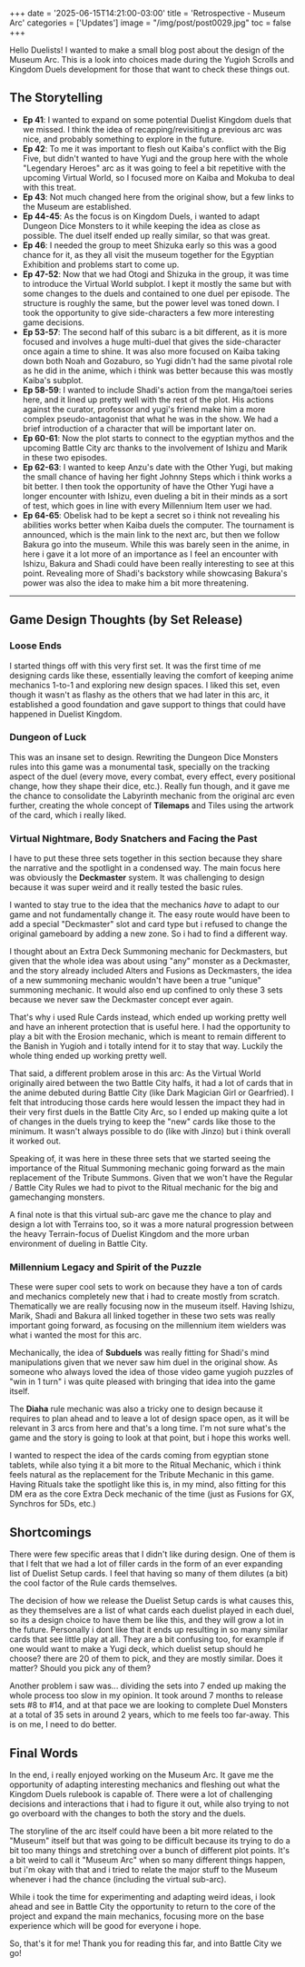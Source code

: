 +++
date = '2025-06-15T14:21:00-03:00'
title = 'Retrospective - Museum Arc'
categories = ['Updates']
image = "/img/post/post0029.jpg"
toc = false
+++

Hello Duelists! I wanted to make a small blog post about the design of the Museum Arc. This is a look into choices made during the Yugioh Scrolls and Kingdom Duels development for those that want to check these things out.

## The Storytelling

- **Ep 41**: I wanted to expand on some potential Duelist Kingdom duels that we missed. I think the idea of recapping/revisiting a previous arc was nice, and probably something to explore in the future.
- **Ep 42**: To me it was important to flesh out Kaiba's conflict with the Big Five, but didn't wanted to have Yugi and the group here with the whole "Legendary Heroes" arc as it was going to feel a bit repetitive with the upcoming Virtual World, so I focused more on Kaiba and Mokuba to deal with this treat.
- **Ep 43**: Not much changed here from the original show, but a few links to the Museum are established.
- **Ep 44-45**: As the focus is on Kingdom Duels, i wanted to adapt Dungeon Dice Monsters to it while keeping the idea as close as possible. The duel itself ended up really similar, so that was great.
- **Ep 46**: I needed the group to meet Shizuka early so this was a good chance for it, as they all visit the museum together for the Egyptian Exhibition and problems start to come up.
- **Ep 47-52**: Now that we had Otogi and Shizuka in the group, it was time to introduce the Virtual World subplot. I kept it mostly the same but with some changes to the duels and contained to one duel per episode. The structure is roughly the same, but the power level was toned down. I took the opportunity to give side-characters a few more interesting game decisions.
- **Ep 53-57**: The second half of this subarc is a bit different, as it is more focused and involves a huge multi-duel that gives the side-character once again a time to shine. It was also more focused on Kaiba taking down both Noah and Gozaburo, so Yugi didn't had the same pivotal role as he did in the anime, which i think was better because this was mostly Kaiba's subplot.
- **Ep 58-59**: I wanted to include Shadi's action from the manga/toei series here, and it lined up pretty well with the rest of the plot. His actions against the curator, professor and yugi's friend make him a more complex pseudo-antagonist that what he was in the show. We had a brief introduction of a character that will be important later on.
- **Ep 60-61**: Now the plot starts to connect to the egyptian mythos and the upcoming Battle City arc thanks to the involvement of Ishizu and Marik in these two episodes.
- **Ep 62-63**: I wanted to keep Anzu's date with the Other Yugi, but making the small chance of having her fight Johnny Steps which i think works a bit better. I then took the opportunity of have the Other Yugi have a longer encounter with Ishizu, even dueling a bit in their minds as a sort of test, which goes in line with every Millennium Item user we had.
- **Ep 64-65**: Obelisk had to be kept a secret so i think not revealing his abilities works better when Kaiba duels the computer. The tournament is announced, which is the main link to the next arc, but then we follow Bakura go into the museum. While this was barely seen in the anime, in here i gave it a lot more of an importance as I feel an encounter with Ishizu, Bakura and Shadi could have been really interesting to see at this point. Revealing more of Shadi's backstory while showcasing Bakura's power was also the idea to make him a bit more threatening.

---

## Game Design Thoughts (by Set Release)

### Loose Ends

I started things off with this very first set. It was the first time of me designing cards like these, essentially leaving the comfort of keeping anime mechanics 1-to-1 and exploring new design spaces. I liked this set, even though it wasn't as flashy as the others that we had later in this arc, it established a good foundation and gave support to things that could have happened in Duelist Kingdom.


### Dungeon of Luck

This was an insane set to design. Rewriting the Dungeon Dice Monsters rules into this game was a monumental task, specially on the tracking aspect of the duel (every move, every combat, every effect, every positional change, how they shape their dice, etc.). Really fun though, and it gave me the chance to consolidate the Labyrinth mechanic from the original arc even further, creating the whole concept of **Tilemaps** and Tiles using the artwork of the card, which i really liked.


### Virtual Nightmare, Body Snatchers and Facing the Past

I have to put these three sets together in this section because they share the narrative and the spotlight in a condensed way. The main focus here was obviously the **Deckmaster** system. It was challenging to design because it was super weird and it really tested the basic rules. 

I wanted to stay true to the idea that the mechanics _have_ to adapt to our game and not fundamentally change it. The easy route would have been to add a special "Deckmaster" slot and card type but i refused to change the original gameboard by adding a new zone. So i had to find a different way.

I thought about an Extra Deck Summoning mechanic for Deckmasters, but given that the whole idea was about using "any" monster as a Deckmaster, and the story already included Alters and Fusions as Deckmasters, the idea of a new summoning mechanic wouldn't have been a true "unique" summoning mechanic. It would also end up confined to only these 3 sets because we never saw the Deckmaster concept ever again. 

That's why i used Rule Cards instead, which ended up working pretty well and have an inherent protection that is useful here. I had the opportunity to play a bit with the Erosion mechanic, which is meant to remain different to the Banish in Yugioh and i totally intend for it to stay that way. Luckily the whole thing ended up working pretty well.

That said, a different problem arose in this arc: As the Virtual World originally aired between the two Battle City halfs, it had a lot of cards that in the anime debuted during Battle City (like Dark Magician Girl or Gearfried). I felt that introducing those cards here would lessen the impact they had in their very first duels in the Battle City Arc, so I ended up making quite a lot of changes in the duels trying to keep the "new" cards like those to the minimum. It wasn't always possible to do (like with Jinzo) but i think overall it worked out.

Speaking of, it was here in these three sets that we started seeing the importance of the Ritual Summoning mechanic going forward as the main replacement of the Tribute Summons. Given that we won't have the Regular / Battle City Rules we had to pivot to the Ritual mechanic for the big and gamechanging monsters.

A final note is that this virtual sub-arc gave me the chance to play and design a lot with Terrains too, so it was a more natural progression between the heavy Terrain-focus of Duelist Kingdom and the more urban environment of dueling in Battle City.


### Millennium Legacy and Spirit of the Puzzle

These were super cool sets to work on because they have a ton of cards and mechanics completely new that i had to create mostly from scratch. Thematically we are really focusing now in the museum itself. Having Ishizu, Marik, Shadi and Bakura all linked together in these two sets was really important going forward, as focusing on the millennium item wielders was what i wanted the most for this arc.

Mechanically, the idea of **Subduels** was really fitting for Shadi's mind manipulations given that we never saw him duel in the original show. As someone who always loved the idea of those video game yugioh puzzles of "win in 1 turn" i was quite pleased with bringing that idea into the game itself.

The **Diaha** rule mechanic was also a tricky one to design because it requires to plan ahead and to leave a lot of design space open, as it will be relevant in 3 arcs from here and that's a long time. I'm not sure what's the game and the story is going to look at that point, but i hope this works well. 

I wanted to respect the idea of the cards coming from egyptian stone tablets, while also tying it a bit more to the Ritual Mechanic, which i think feels natural as the replacement for the Tribute Mechanic in this game. Having Rituals take the spotlight like this is, in my mind, also fitting for this DM era as the core Extra Deck mechanic of the time (just as Fusions for GX, Synchros for 5Ds, etc.)


## Shortcomings

There were few specific areas that I didn't like during design. One of them is that I felt that we had a lot of filler cards in the form of an ever expanding list of Duelist Setup cards. I feel that having so many of them dilutes (a bit) the cool factor of the Rule cards themselves. 

The decision of how we release the Duelist Setup cards is what causes this, as they themselves are a list of what cards each duelist played in each duel, so its a design choice to have them be like this, and they will grow a lot in the future. Personally i dont like that it ends up resulting in so many similar cards that see little play at all. They are a bit confusing too, for example if one would want to make a Yugi deck, which duelist setup should he choose? there are 20 of them to pick, and they are mostly similar. Does it matter? Should you pick any of them?

Another problem i saw was... dividing the sets into 7 ended up making the whole process too slow in my opinion. It took around 7 months to release sets #8 to #14, and at that pace we are looking to complete Duel Monsters at a total of 35 sets in around 2 years, which to me feels too far-away. This is on me, I need to do better.


## Final Words

In the end, i really enjoyed working on the Museum Arc. It gave me the opportunity of adapting interesting mechanics and fleshing out what the Kingdom Duels rulebook is capable of. There were a lot of challenging decisions and interactions that i had to figure it out, while also trying to not go overboard with the changes to both the story and the duels.

The storyline of the arc itself could have been a bit more related to the "Museum" itself but that was going to be difficult because its trying to do a bit too many things and stretching over a bunch of different plot points. It's a bit weird to call it "Museum Arc" when so many different things happen, but i'm okay with that and i tried to relate the major stuff to the Museum whenever i had the chance (including the virtual sub-arc).

While i took the time for experimenting and adapting weird ideas, i look ahead and see in Battle City the opportunity to return to the core of the project and expand the main mechanics, focusing more on the base experience which will be good for everyone i hope.

So, that's it for me! Thank you for reading this far, and into Battle City we go!
